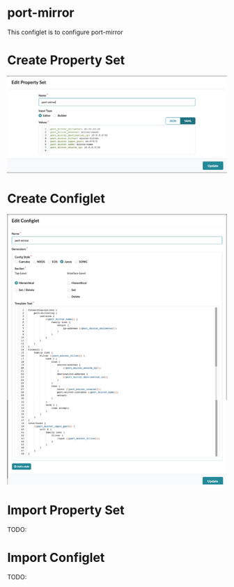 # port-mirror
This configlet is to configure port-mirror

# Create Property Set
![Configlet](./images/property-set-edit.png "port-mirror Property Set")

# Create Configlet
![Configlet](./images/configlet-edit.png "port-mirror Configlet")

# Import Property Set
TODO:

# Import Configlet
TODO:
